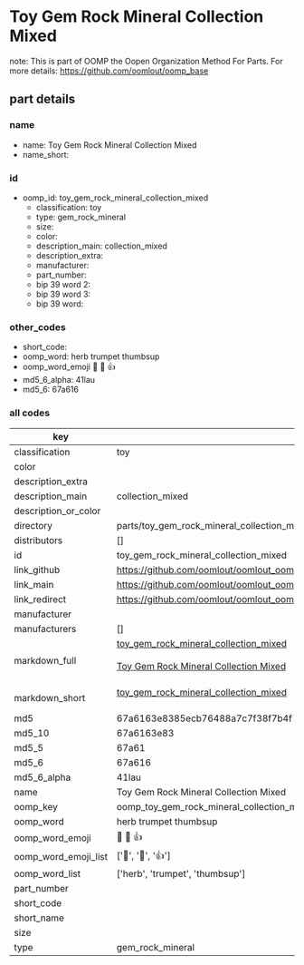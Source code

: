 # Toy Gem Rock Mineral Collection Mixed  

note: This is part of OOMP the Oopen Organization Method For Parts. For more details: https://github.com/oomlout/oomp_base

##  part details
  







### name
* name: Toy Gem Rock Mineral Collection Mixed
* name_short: 
### id
* oomp_id: toy_gem_rock_mineral_collection_mixed
  * classification: toy
  * type: gem_rock_mineral
  * size: 
  * color: 
  * description_main: collection_mixed
  * description_extra: 
  * manufacturer: 
  * part_number: 
  * bip 39 word 2: 
  * bip 39 word 3: 
  * bip 39 word: 

### other_codes
* short_code: 
* oomp_word: herb trumpet thumbsup
* oomp_word_emoji :herb: :trumpet: :thumbsup:
* md5_6_alpha: 41lau
* md5_6: 67a616









### all codes 
| key | value |  
| --- | --- |  
| classification | toy |  
| color |  |  
| description_extra |  |  
| description_main | collection_mixed |  
| description_or_color |   |  
| directory | parts/toy_gem_rock_mineral_collection_mixed |  
| distributors | [] |  
| id | toy_gem_rock_mineral_collection_mixed |  
| link_github | https://github.com/oomlout/oomlout_oomp_version_1_messy/tree/main/parts/toy_gem_rock_mineral_collection_mixed |  
| link_main | https://github.com/oomlout/oomlout_oomp_version_1_messy/tree/main/parts/toy_gem_rock_mineral_collection_mixed |  
| link_redirect | https://github.com/oomlout/oomlout_oomp_version_1_messy/tree/main/parts/toy_gem_rock_mineral_collection_mixed |  
| manufacturer |  |  
| manufacturers | [] |  
| markdown_full | [toy_gem_rock_mineral_collection_mixed](none)<br>[](none)<br>[Toy Gem Rock Mineral Collection Mixed](none)<br><br> |  
| markdown_short | [toy_gem_rock_mineral_collection_mixed](none)<br><br> |  
| md5 | 67a6163e8385ecb76488a7c7f38f7b4f |  
| md5_10 | 67a6163e83 |  
| md5_5 | 67a61 |  
| md5_6 | 67a616 |  
| md5_6_alpha | 41lau |  
| name | Toy Gem Rock Mineral Collection Mixed |  
| oomp_key | oomp_toy_gem_rock_mineral_collection_mixed |  
| oomp_word | herb trumpet thumbsup |  
| oomp_word_emoji | :herb: :trumpet: :thumbsup: |  
| oomp_word_emoji_list | [':herb:', ':trumpet:', ':thumbsup:'] |  
| oomp_word_list | ['herb', 'trumpet', 'thumbsup'] |  
| part_number |  |  
| short_code |  |  
| short_name |  |  
| size |  |  
| type | gem_rock_mineral |  
